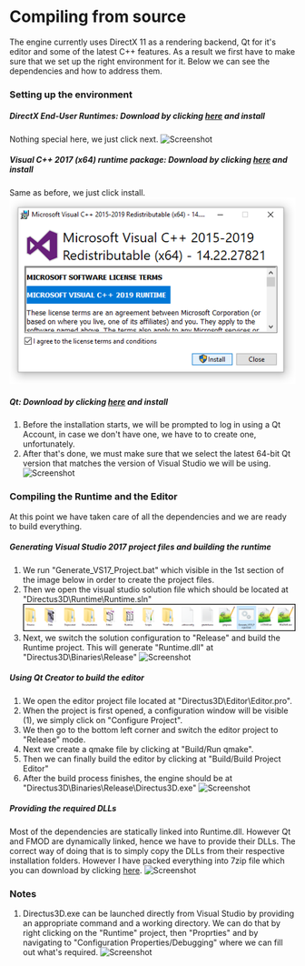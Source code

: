 # Compiling from source
The engine currently uses DirectX 11 as a rendering backend, Qt for it's editor and some of the latest C++ features. 
As a result we first have to make sure that we set up the right environment for it. Below we can see the dependencies and how to address them.

### Setting up the environment
##### DirectX End-User Runtimes: Download by clicking [here](https://www.microsoft.com/en-us/download/details.aspx?id=8109) and install
Nothing special here, we just click next.
![Screenshot](https://raw.githubusercontent.com/PanosK92/Directus3D/master/Documentation/CompilingFromSource/DirectX.png)

##### Visual C++ 2017 (x64) runtime package: Download by clicking [here](https://go.microsoft.com/fwlink/?LinkId=746572) and install
Same as before, we just click install.
![Screenshot](https://raw.githubusercontent.com/PanosK92/Directus3D/master/Documentation/CompilingFromSource/Visual%20C%2B%2B.png)

##### Qt: Download by clicking [here](http://download.qt.io/official_releases/online_installers/qt-unified-windows-x86-online.exe) and install
1. Before the installation starts, we will be prompted to log in using a Qt Account, in case we don't have one, we have to to create one, unfortunately.
2. After that's done, we must make sure that we select the latest 64-bit Qt version that matches the version of Visual Studio we will be using.
![Screenshot](https://raw.githubusercontent.com/PanosK92/Directus3D/master/Documentation/CompilingFromSource/Qt.png)

### Compiling the Runtime and the Editor
At this point we have taken care of all the dependencies and we are ready to build everything.

##### Generating Visual Studio 2017 project files and building the runtime
1. We run "Generate_VS17_Project.bat" which visible in the 1st section of the image below in order to create the project files.
2. Then we open the visual studio solution file which should be located at "Directus3D\Runtime\Runtime.sln"
![Screenshot](https://raw.githubusercontent.com/PanosK92/Directus3D/master/Documentation/CompilingFromSource/GenerateVS.png)
3. Next, we switch the solution configuration to "Release" and build the Runtime project. This will generate "Runtime.dll" at "Directus3D\Binaries\Release"
![Screenshot](https://raw.githubusercontent.com/PanosK92/Directus3D/master/Documentation/CompilingFromSource/BuildVS.png)

##### Using Qt Creator to build the editor
1. We open the editor project file located at "Directus3D\Editor\Editor.pro".
2. When the project is first opened, a configuration window will be visible (1), we simply click on "Configure Project".
3. We then go to the bottom left corner and switch the editor project to "Release" mode.
4. Next we create a qmake file by clicking at "Build/Run qmake".
5. Then we can finally build the editor by clicking at "Build/Build Project Editor"
6. After the build process finishes, the engine should be at "Directus3D\Binaries\Release\Directus3D.exe"
![Screenshot](https://raw.githubusercontent.com/PanosK92/Directus3D/master/Documentation/CompilingFromSource/BuildQt.png)

##### Providing the required DLLs
Most of the dependencies are statically linked into Runtime.dll. However Qt and FMOD are dynamically linked, hence we have to provide
their DLLs. The correct way of doing that is to simply copy the DLLs from their respective installation folders. 
However I have packed everything into 7zip file which you can download by clicking [here](https://raw.githubusercontent.com/PanosK92/Directus3D/master/Documentation/CompilingFromSource/DLLs.7z).
![Screenshot](https://raw.githubusercontent.com/PanosK92/Directus3D/master/Documentation/CompilingFromSource/DLLs.png)

### Notes
1. Directus3D.exe can be launched directly from Visual Studio by providing an appropriate command and a working directory.
We can do that by right clicking on the "Runtime" project, then "Proprties" and by navigating to "Configuration Properties/Debugging"
where we can fill out what's required.
![Screenshot](https://raw.githubusercontent.com/PanosK92/Directus3D/master/Documentation/CompilingFromSource/LaunchingVS.png)